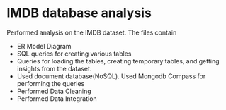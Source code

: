 # IMDB database analysis

Performed analysis on the IMDB dataset.
The files contain
  - ER Model Diagram
  - SQL queries for creating various tables
  - Queries for loading the tables, creating temporary tables, and getting insights from the dataset.
  - Used document database(NoSQL). Used Mongodb Compass for performing the queries
  - Performed Data Cleaning
  - Performed Data Integration
